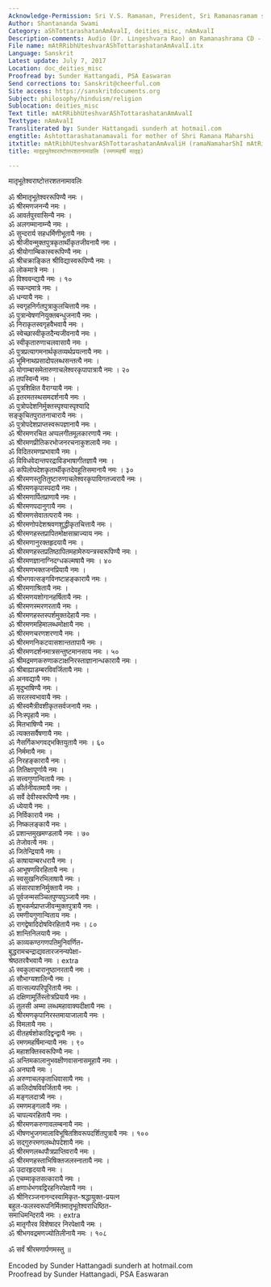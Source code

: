 ```yaml
---
Acknowledge-Permission: Sri V.S. Ramanan, President, Sri Ramanasramam sriramanamaharshi.org
Author: Shantananda Swami
Category: aShTottarashatanAmAvalI, deities_misc, nAmAvalI
Description-comments: Audio (Dr. Lingeshvara Rao) on Ramanashrama CD - Parayana
File name: mAtRRibhUteshvarAShTottarashatanAmAvalI.itx
Language: Sanskrit
Latest update: July 7, 2017
Location: doc_deities_misc
Proofread by: Sunder Hattangadi, PSA Easwaran
Send corrections to: Sanskrit@cheerful.com
Site access: https://sanskritdocuments.org
Subject: philosophy/hinduism/religion
Sublocation: deities_misc
Text title: mAtRRibhUteshvarAShTottarashatanAmAvalI
Texttype: nAmAvalI
Transliterated by: Sunder Hattangadi sunderh at hotmail.com
engtitle: Ashtottarashatanamavali for mother of Shri Ramana Maharshi
itxtitle: mAtRibhUteshvarAShTottarashatanAmAvaliH (ramaNamaharShI mAtRi)
title: मातृइभूतेश्वराष्टोत्तरशतनामावलिः (रमणमहर्षी मातृइ)

---
```

  
 मातृभूतेश्वराष्टोत्तरशतनामावलिः   
  
ॐ श्रीमातृभूतेश्वररूपिण्यै नमः ।  
ॐ श्रीरमणजनन्यै नमः ।  
ॐ आवर्तपुरवासिन्यै नमः ।  
ॐ अलगम्मानाम्न्यै नमः ।  
ॐ सुन्दरार्य सहधर्मिणीभूतायै नमः ।  
ॐ श्रीजीवन्मुक्तपुत्रकृतार्थीकृतजीवनायै नमः ।  
ॐ श्रीयोगाम्बिकास्वरूपिण्यै नमः ।  
ॐ श्रीचक्राङ्कित श्रीविद्यास्वरूपिण्यै नमः ।  
ॐ लोकमात्रे नमः ।  
ॐ विश्ववन्द्यायै नमः । १०  
ॐ स्कन्दमात्रे नमः ।  
ॐ धन्यायै नमः ।  
ॐ स्वगृहनिर्गतपुत्राकुलचित्तायै नमः ।  
ॐ पुत्रान्वेषणनियुक्तबन्धुजनायै नमः ।  
ॐ निराकृतस्वगृहवैभवायै नमः ।  
ॐ स्वेच्छास्वीकृतदैन्यजीवनायै नमः ।  
ॐ स्वीकृतारुणाचलवासायै नमः ।  
ॐ पुत्रप्रत्यागमनार्थकृतव्यर्थप्रयत्नायै नमः ।  
ॐ भूमिनाथप्रसादोपलब्धसन्तत्यै नमः ।  
ॐ योगाम्बासमेतारुणाचलेश्वरकृपापात्रायै नमः । २०  
ॐ तपस्विन्यै नमः ।  
ॐ पुत्रशिक्षित वैराग्यायै नमः ।  
ॐ इतरमतस्थसमदर्शनायै नमः ।  
ॐ पुत्रोपदेशनिर्मुक्तस्पृश्यास्पृश्यादि  
   सङ्कुचितपुरातनाचारायै नमः ।  
ॐ पुत्रोपदेशप्राप्तस्वरूपज्ञानायै नमः ।  
ॐ श्रीरमणरचित अप्पलगीतमूलकारणायै नमः ।  
ॐ श्रीरमणप्रीतिकरभोजनरचनाकुशलायै नमः ।  
ॐ विदितरमणप्रभावायै नमः ।  
ॐ विविधवेदान्तपरद्राविडभाषागीतज्ञायै नमः ।  
ॐ कपिलोपदेशकृतार्थीकृतदेवहूतिसमानायै नमः । ३०  
ॐ श्रीरमणस्तुतितुष्टारुणाचलेश्वरकृपाविगतज्वरायै नमः ।  
ॐ श्रीरमणकृपास्पदायै नमः ।  
ॐ श्रीरमणार्पितप्राणायै नमः ।  
ॐ श्रीरमणपदानुगायै नमः ।  
ॐ श्रीरमणसेवातत्परायै नमः ।  
ॐ श्रीरमणोपदेशश्रवणशुद्धीकृतचित्तायै नमः ।  
ॐ श्रीरमणहस्तप्रापितमोक्षसाम्राज्याय नमः ।  
ॐ श्रीरमणानुरक्तहृदयायै नमः ।  
ॐ श्रीरमणहस्तप्रतिष्ठापितमहामेरुयन्त्रस्वरूपिण्यै नमः ।  
ॐ श्रीरमणज्ञानाग्निदग्धकल्मषायै नमः । ४०  
ॐ श्रीरमणभक्तजनप्रियायै नमः ।  
ॐ श्रीभगवत्सङ्गविनष्टाहङ्कारायै नमः ।  
ॐ श्रीरमणाश्रितायै नमः ।  
ॐ श्रीरमणयशोगानहर्षितायै नमः ।  
ॐ श्रीरमणस्मरणरतायै नमः ।  
ॐ श्रीरमणहस्तस्पर्शमुक्तदेहायै नमः ।  
ॐ श्रीरमणमहिमालब्धमोक्षायै नमः ।  
ॐ श्रीरमणचरणशरणायै नमः ।  
ॐ श्रीरमणनिकटवासशान्ततापायै नमः ।  
ॐ श्रीरमणदर्शनमात्रसन्तुष्टमानसाय नमः । ५०  
ॐ श्रीमद्रमणकरुणाकटाक्षनिरस्ताज्ञानान्धकारायै नमः ।  
ॐ श्रीबाह्याडम्बरविवर्जितायै नमः ।  
ॐ अनवद्यायै नमः ।  
ॐ मृदुभाषिण्यै नमः ।  
ॐ सरलस्वभावायै नमः ।  
ॐ श्रीस्वमैत्रीवशीकृतसर्वजनायै नमः ।  
ॐ निःस्पृहायै नमः ।  
ॐ मितभाषिण्यै नमः ।  
ॐ त्यक्तसर्वैषणायै नमः ।  
ॐ नैसर्गिकभगवद्भक्तियुतायै नमः । ६०  
ॐ निर्ममायै नमः ।  
ॐ निरहङ्कारायै नमः ।  
ॐ तितिक्षापूर्णायै नमः ।  
ॐ सत्त्वगुणान्वितायै नमः ।  
ॐ कीर्तनीयतमायै नमः ।  
ॐ सर्वे देवीस्वरूपिण्यै नमः ।  
ॐ ध्येयायै नमः ।  
ॐ निर्विकारायै नमः ।  
ॐ निष्कलङ्कायै नमः ।  
ॐ प्रशान्तमुखमण्डलायै नमः । ७०  
ॐ तेजोवत्यै नमः ।  
ॐ जितेन्द्रियायै नमः ।  
ॐ काषायाम्बरधरायै नमः ।  
ॐ आभूषणविरहितायै नमः ।  
ॐ स्वसुखनिरभिलाषायै नमः ।  
ॐ संसारपाशनिर्मुक्तायै नमः ।  
ॐ पूर्वजन्मसञ्चितपुण्यपुञ्जायै नमः ।  
ॐ शुभकर्मप्राप्तजीवन्मुक्तपुत्रायै नमः ।  
ॐ रमणीयगुणान्विताय नमः ।  
ॐ रागद्वेषादिदोषविरहितायै नमः । ८०  
ॐ शान्तिनिलयायै नमः ।  
ॐ काव्यकण्ठगणपतिमुनिवर्णित-  
         बुद्धरामचन्द्राद्यवतारजनन्यपेक्षा-  
        श्रेष्ठतरवैभवायै नमः । extra  
ॐ स्वकुलाचारानुष्ठानरतायै नमः ।  
ॐ सौभाग्यशालिन्यै नमः ।  
ॐ वात्सल्यपरिपूरितायै नमः ।  
ॐ दक्षिणामूर्तिस्तोत्रप्रियायै नमः ।  
ॐ तुलसी अम्मा लब्धमहावाक्यदीक्षायै नमः ।  
ॐ श्रीरमणकृपानिरस्तमायाजालायै नमः ।  
ॐ विमलायै नमः ।  
ॐ वीतहर्षशोकादिद्वन्द्वायै नमः ।  
ॐ रमणमहर्षिमान्यायै नमः । ९०  
ॐ महाशक्तिस्वरूपिण्यै नमः ।  
ॐ अन्तिमकालानुभवक्षीणवासनासमूहायै नमः ।  
ॐ अनघायै नमः ।  
ॐ अरुणाचलकृताधिवासायै नमः ।  
ॐ कलिदोषविवर्जितायै नमः ।  
ॐ मङ्गलदात्र्यै नमः ।  
ॐ रमणमङ्गलायै नमः ।  
ॐ चापल्यरहितायै नमः ।  
ॐ श्रीरमणकरुणावलम्बनायै नमः ।  
ॐ भीषणभुजगमालाविभूषितशिवरूपदर्शितपुत्रायै नमः । १००  
ॐ सद्गुरुरमणलब्धोपदेशायै नमः ।  
ॐ श्रीरमणलब्धपौत्रप्राप्तिवरायै नमः ।  
ॐ श्रीरमणहस्ताभिषिक्तजलस्नातायै नमः ।  
ॐ उदारहृदयायै नमः ।  
ॐ एचम्माकृतसत्कारायै नमः ।  
ॐ क्षणार्धभगवद्विरहनिरपेक्षायै नमः ।  
ॐ श्रीनिरञ्जनानन्दस्वामिकृत-श्रद्धायुक्त-प्रयत्न  
   बहुल-फलस्वरूपनिर्मितमातृभूतेश्वराधिष्ठित-  
   समाधिमन्दिरायै नमः । extra  
ॐ मातृगौरव विशेषादर निरपेक्षायै नमः ।  
ॐ श्रीभगवद्रमणज्योतिलीनायै नमः । १०८  
  
ॐ सर्वं श्रीरमणार्पणमस्तु ॥  
  
  
Encoded by Sunder Hattangadi sunderh at hotmail.com  
Proofread by Sunder Hattangadi, PSA Easwaran  
  
